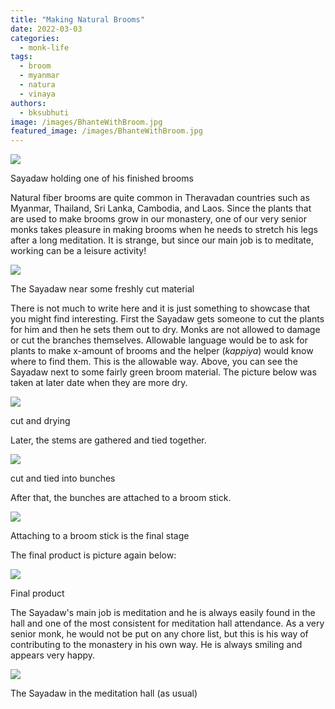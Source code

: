 ```yaml
---
title: "Making Natural Brooms"
date: 2022-03-03
categories: 
  - monk-life
tags: 
  - broom
  - myanmar
  - natura
  - vinaya
authors: 
  - bksubhuti
image: /images/BhanteWithBroom.jpg
featured_image: /images/BhanteWithBroom.jpg
---
```


![](/images/BhanteWithBroom.jpg)

Sayadaw holding one of his finished brooms

Natural fiber brooms are quite common in Theravadan countries such as Myanmar, Thailand, Sri Lanka, Cambodia, and Laos. Since the plants that are used to make brooms grow in our monastery, one of our very senior monks takes pleasure in making brooms when he needs to stretch his legs after a long meditation. It is strange, but since our main job is to meditate, working can be a leisure activity!

![](/images/bhantebroom1-1.jpg)

The Sayadaw near some freshly cut material

There is not much to write here and it is just something to showcase that you might find interesting. First the Sayadaw gets someone to cut the plants for him and then he sets them out to dry. Monks are not allowed to damage or cut the branches themselves. Allowable language would be to ask for plants to make x-amount of brooms and the helper (_kappiya_) would know where to find them. This is the allowable way. Above, you can see the Sayadaw next to some fairly green broom material. The picture below was taken at later date when they are more dry.

![](/images/broomheads1.jpg)

cut and drying

Later, the stems are gathered and tied together.

![](/images/broomheads2.jpg)

cut and tied into bunches

After that, the bunches are attached to a broom stick.

![](/images/Bhante-making-broom.jpg)

Attaching to a broom stick is the final stage

The final product is picture again below:

![](/images/BhanteWithBroom.jpg)

Final product

The Sayadaw's main job is meditation and he is always easily found in the hall and one of the most consistent for meditation hall attendance. As a very senior monk, he would not be put on any chore list, but this is his way of contributing to the monastery in his own way. He is always smiling and appears very happy.

![](/images/bhante-meditation.jpg)

The Sayadaw in the meditation hall (as usual)